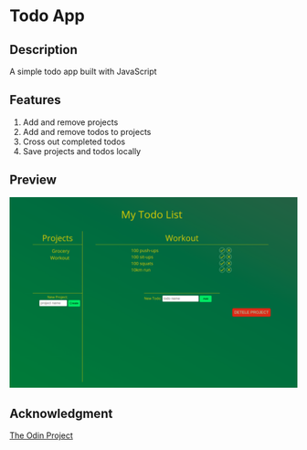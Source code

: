 # Todo App

## Description

A simple todo app built with JavaScript

## Features

1. Add and remove projects
2. Add and remove todos to projects
3. Cross out completed todos
4. Save projects and todos locally

## Preview

![preview](preview.png)

## Acknowledgment

[The Odin Project](https://www.theodinproject.com/)

